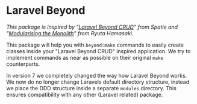 # Laravel Beyond

*This package is inspired by "[Laravel Beyond CRUD](https://spatie.be/products/laravel-beyond-crud)" from Spatie
and "[Modularising the Monolith](https://www.youtube.com/watch?v=0Rq-yHAwYjQ&t=4129s)" from Ryuta Hamasaki.*


This package will help you with `beyond:make` commands to easily create classes inside your "Laravel Beyond CRUD"
inspired application.
We try to implement commands as near as possible on their original `make` counterparts.

In version 7 we completely changed the way how Laravel Beyond works. We now do no longer change Laravels default
directory structure, instead we place the DDD structure inside a separate `modules` directory. This ensures
compatibility with any other (Laravel related) package. 
